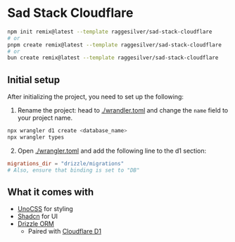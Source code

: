 # Sad Stack Cloudflare

```sh
npm init remix@latest --template raggesilver/sad-stack-cloudflare
# or
pnpm create remix@latest --template raggesilver/sad-stack-cloudflare
# or
bun create remix@latest --template raggesilver/sad-stack-cloudflare
```

## Initial setup

After initializing the project, you need to set up the following:

1. Rename the project: head to [./wrandler.toml](./wrangler.toml) and change the
   `name` field to your project name.

```sh
npx wrangler d1 create <database_name>
npx wrangler types
```

2. Open [./wrangler.toml](./wrangler.toml) and add the following line to the
   d1 section:

```toml
migrations_dir = "drizzle/migrations"
# Also, ensure that binding is set to "DB"
```

## What it comes with

- [UnoCSS](https://unocss.dev) for styling
- [Shadcn](https://ui.shadcn.com) for UI
- [Drizzle ORM](https://orm.drizzle.team)
  - Paired with [Cloudflare D1](https://developers.cloudflare.com/d1)
